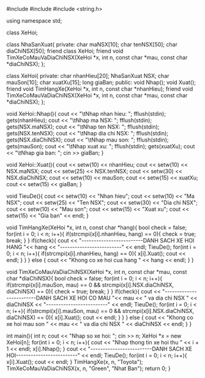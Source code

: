 #include <iostream>
#include <iomanip>
#include <string.h>

using namespace std;

class XeHoi;

class NhaSanXuat{
private:
    char maNSX[10];
    char tenNSX[50];
    char diaChiNSX[50];
friend class XeHoi;
friend void TimXeCoMauVaDiaChiNSX(XeHoi *x, int n, const char *mau, const char *diaChiNSX);
};

class XeHoi{
private:
    char nhanHieu[20];
    NhaSanXuat NSX;
    char mauSon[10];
    char xuatXu[15];
    long giaBan;
public:
    void Nhap();
    void Xuat();
friend void TimHangXe(XeHoi *x, int n, const char *nhanHieu);
friend void TimXeCoMauVaDiaChiNSX(XeHoi *x, int n, const char *mau, const char *diaChiNSX);
};

void XeHoi::Nhap(){
    cout << "\tNhap nhan hieu: ";
    fflush(stdin);
    gets(nhanHieu);
    cout << "\tNhap ma NSX: ";
    fflush(stdin);
    gets(NSX.maNSX);
    cout << "\tNhap ten NSX: ";
    fflush(stdin);
    gets(NSX.tenNSX);
    cout << "\tNhap dia chi NSX: ";
    fflush(stdin);
    gets(NSX.diaChiNSX);
    cout << "\tNhap mau son: ";
    fflush(stdin);
    gets(mauSon);
    cout << "\tNhap xuat xu: ";
    fflush(stdin);
    gets(xuatXu);
    cout << "\tNhap gia ban: ";
    cin >> giaBan;
}

void XeHoi::Xuat(){
    cout << setw(10) << nhanHieu;
    cout << setw(10) << NSX.maNSX;
    cout << setw(25) << NSX.tenNSX;
    cout << setw(30) << NSX.diaChiNSX;
    cout << setw(10) << mauSon;
    cout << setw(15) << xuatXu;
    cout << setw(15) << giaBan;
}

void TieuDe(){
    cout << setw(10) << "Nhan hieu";
    cout << setw(10) << "Ma NSX";
    cout << setw(25) << "Ten NSX";
    cout << setw(30) << "Dia chi NSX";
    cout << setw(10) << "Mau son";
    cout << setw(15) << "Xuat xu";
    cout << setw(15) << "Gia ban" << endl;
}

void TimHangXe(XeHoi *x, int n, const char *hang){
    bool check = false;
    for(int i = 0; i < n; i++){
        if(strcmpi(x[i].nhanHieu, hang) == 0){
            check = true;
            break;
        }
    }
    if(check){
        cout << "-------------------------DANH SACH XE HOI HANG "<< hang << "-------------------------" << endl;
        TieuDe();
        for(int i = 0; i < n; i++){
            if(strcmpi(x[i].nhanHieu, hang) == 0){
                x[i].Xuat();
                cout << endl;
            }
        }
    } else {
        cout << "Khong co xe hoi cua hang " << hang << endl;
    }
}

void TimXeCoMauVaDiaChiNSX(XeHoi *x, int n, const char *mau, const char *diaChiNSX){
    bool check = false;
    for(int i = 0; i < n; i++){
        if(strcmpi(x[i].mauSon, mau) == 0 && strcmpi(x[i].NSX.diaChiNSX, diaChiNSX) == 0){
            check = true;
            break;
        }
    }
    if(check){
        cout << "-------------------------DANH SACH XE HOI CO MAU "<< mau << " va dia chi NSX " << diaChiNSX << "-------------------------" << endl;
        TieuDe();
        for(int i = 0; i < n; i++){
            if(strcmpi(x[i].mauSon, mau) == 0 && strcmpi(x[i].NSX.diaChiNSX, diaChiNSX) == 0){
                x[i].Xuat();
                cout << endl;
            }
        }
    } else {
        cout << "Khong co xe hoi mau son " << mau << " va dia chi NSX " << diaChiNSX << endl;
    }
}

int main(){
    int n;
    cout << "Nhap so xe hoi: ";
    cin >> n;
    XeHoi *x = new XeHoi[n];
    for(int i = 0; i < n; i++){
        cout << "Nhap thong tin xe hoi thu " << i + 1 << endl;
        x[i].Nhap();
    }
    cout << "-------------------------DANH SACH XE HOI-------------------------" << endl;
    TieuDe();
    for(int i = 0; i < n; i++){
        x[i].Xuat();
        cout << endl;
    }
    TimHangXe(x, n, "Toyota");
    TimXeCoMauVaDiaChiNSX(x, n, "Green", "Nhat Ban");
    return 0;
}
